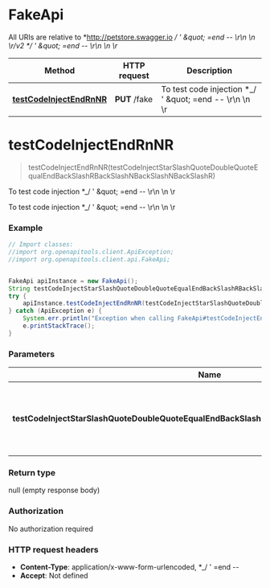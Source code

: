 # FakeApi

All URIs are relative to *http://petstore.swagger.io *_/ &#39; \&quot; &#x3D;end -- \\r\\n \\n \\r/v2 *_/ &#39; \&quot; &#x3D;end -- \\r\\n \\n \\r*

Method | HTTP request | Description
------------- | ------------- | -------------
[**testCodeInjectEndRnNR**](FakeApi.md#testCodeInjectEndRnNR) | **PUT** /fake | To test code injection *_/ &#39; \&quot; &#x3D;end -- \\r\\n \\n \\r


<a name="testCodeInjectEndRnNR"></a>
# **testCodeInjectEndRnNR**
> testCodeInjectEndRnNR(testCodeInjectStarSlashQuoteDoubleQuoteEqualEndBackSlashRBackSlashNBackSlashNBackSlashR)

To test code injection *_/ &#39; \&quot; &#x3D;end -- \\r\\n \\n \\r

To test code injection *_/ &#39; \&quot; &#x3D;end -- \\r\\n \\n \\r

### Example
```java
// Import classes:
//import org.openapitools.client.ApiException;
//import org.openapitools.client.api.FakeApi;


FakeApi apiInstance = new FakeApi();
String testCodeInjectStarSlashQuoteDoubleQuoteEqualEndBackSlashRBackSlashNBackSlashNBackSlashR = "testCodeInjectStarSlashQuoteDoubleQuoteEqualEndBackSlashRBackSlashNBackSlashNBackSlashR_example"; // String | To test code injection *_/ ' \\\" =end -- \\\\r\\\\n \\\\n \\\\r
try {
    apiInstance.testCodeInjectEndRnNR(testCodeInjectStarSlashQuoteDoubleQuoteEqualEndBackSlashRBackSlashNBackSlashNBackSlashR);
} catch (ApiException e) {
    System.err.println("Exception when calling FakeApi#testCodeInjectEndRnNR");
    e.printStackTrace();
}
```

### Parameters

Name | Type | Description  | Notes
------------- | ------------- | ------------- | -------------
 **testCodeInjectStarSlashQuoteDoubleQuoteEqualEndBackSlashRBackSlashNBackSlashNBackSlashR** | **String**| To test code injection *_/ &#39; \\\&quot; &#x3D;end -- \\\\r\\\\n \\\\n \\\\r | [optional]

### Return type

null (empty response body)

### Authorization

No authorization required

### HTTP request headers

 - **Content-Type**: application/x-www-form-urlencoded, *_/ '  =end --       
 - **Accept**: Not defined

